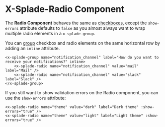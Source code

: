 # X-Splade-Radio Component

The **Radio Component** behaves the same as [checkboxes](/form-checkbox.md), except the `show-errors` attribute defaults to `false` as you almost always want to wrap multiple radio elements in a `x-splade-group`.

You can [group](/form-group.md) checkbox and radio elements on the same horizontal row by adding an `inline` attribute.

```blade
<x-splade-group name="notification_channel" label="How do you want to receive your notifications?" inline>
    <x-splade-radio name="notification_channel" value="mail" label="Mail" />
    <x-splade-radio name="notification_channel" value="slack" label="Slack" />
</x-splade-group>
```

If you still want to show validation errors on the Radio component, you can use the `show-errors` attribute:

```blade
<x-splade-radio name="theme" value="dark" label="Dark theme" :show-errors="true" />
<x-splade-radio name="theme" value="light" label="Light theme" :show-errors="true" />
```